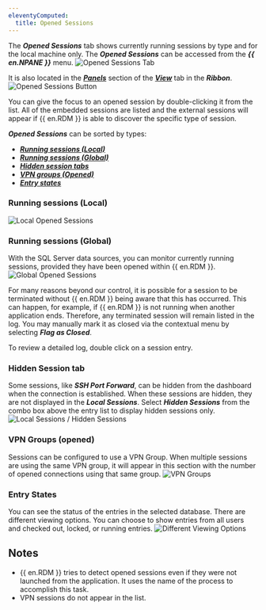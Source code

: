 ```yaml
---
eleventyComputed:
  title: Opened Sessions
---
```

The ***Opened Sessions*** tab shows currently running sessions by type and for the local machine only. The ***Opened Sessions*** can be accessed from the ***{{ en.NPANE }}*** menu.
![Opened Sessions Tab](https://cdnweb.devolutions.net/docs/en/rdm/windows/RDMWin2057.png)

It is also located in the [***Panels***](/rdm/windows/commands/view/panels/) section of the [***View***](/rdm/windows/commands/view/view/) tab in the ***Ribbon***.
![Opened Sessions Button](https://cdnweb.devolutions.net/docs/en/rdm/windows/RDMWin2052.png)

You can give the focus to an opened session by double-clicking it from the list. All of the embedded sessions are listed and the external sessions will appear if {{ en.RDM }} is able to discover the specific type of session.

***Opened Sessions*** can be sorted by types:

* [***Running sessions (Local)***](#running-sessions-local)
* [***Running sessions (Global)***](#running-sessions-global)
* [***Hidden session tabs***](#hidden-session-tab)
* [***VPN groups (Opened)***](#vpn-groups-opened)
* [***Entry states***](#entry-states)

### Running sessions (Local)

![Local Opened Sessions](https://cdnweb.devolutions.net/docs/en/rdm/windows/clip11209.png)

### Running sessions (Global)

With the SQL Server data sources, you can monitor currently running sessions, provided they have been opened within {{ en.RDM }}.
![Global Opened Sessions](https://cdnweb.devolutions.net/docs/en/rdm/windows/clip11210.png)

For many reasons beyond our control, it is possible for a session to be terminated without {{ en.RDM }} being aware that this has occurred. This can happen, for example, if {{ en.RDM }} is not running when another application ends. Therefore, any terminated session will remain listed in the log. You may manually mark it as closed via the contextual menu by selecting ***Flag as Closed***.

To review a detailed log, double click on a session entry.

### Hidden Session tab

Some sessions, like ***SSH Port Forward***, can be hidden from the dashboard when the connection is established. When these sessions are hidden, they are not displayed in the ***Local Sessions***. Select ***Hidden Sessions*** from the combo box above the entry list to display hidden sessions only.
![Local Sessions / Hidden Sessions](https://cdnweb.devolutions.net/docs/en/rdm/windows/clip11211.png)

### VPN Groups (opened)

Sessions can be configured to use a VPN Group. When multiple sessions are using the same VPN group, it will appear in this section with the number of opened connections using that same group.
![VPN Groups](https://cdnweb.devolutions.net/docs/en/rdm/windows/clip11212.png)

### Entry States

You can see the status of the entries in the selected database. There are different viewing options. You can choose to show entries from all users and checked out, locked, or running entries.
![Different Viewing Options](https://cdnweb.devolutions.net/docs/en/rdm/windows/RDMWin2206.png)

## Notes

* {{ en.RDM }} tries to detect opened sessions even if they were not launched from the application. It uses the name of the process to accomplish this task.
* VPN sessions do not appear in the list.
